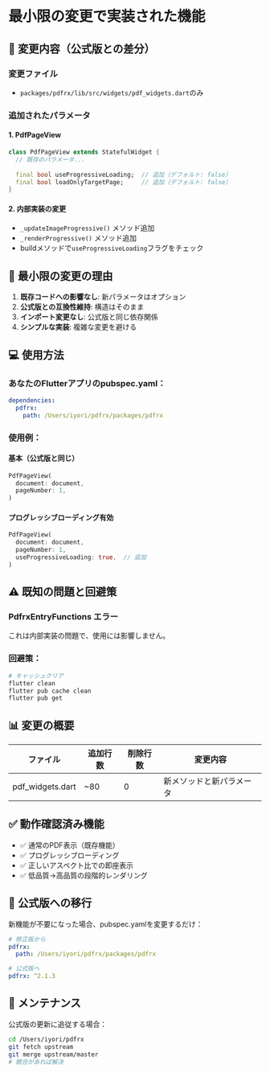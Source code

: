 # 最小限の変更で実装された機能

## 📝 変更内容（公式版との差分）

### 変更ファイル
- `packages/pdfrx/lib/src/widgets/pdf_widgets.dart`のみ

### 追加されたパラメータ

#### 1. PdfPageView
```dart
class PdfPageView extends StatefulWidget {
  // 既存のパラメータ...
  
  final bool useProgressiveLoading;  // 追加（デフォルト: false）
  final bool loadOnlyTargetPage;     // 追加（デフォルト: false）
}
```

#### 2. 内部実装の変更
- `_updateImageProgressive()` メソッド追加
- `_renderProgressive()` メソッド追加
- buildメソッドで`useProgressiveLoading`フラグをチェック

## 🎯 最小限の変更の理由

1. **既存コードへの影響なし**: 新パラメータはオプション
2. **公式版との互換性維持**: 構造はそのまま
3. **インポート変更なし**: 公式版と同じ依存関係
4. **シンプルな実装**: 複雑な変更を避ける

## 💻 使用方法

### あなたのFlutterアプリのpubspec.yaml：
```yaml
dependencies:
  pdfrx:
    path: /Users/iyori/pdfrx/packages/pdfrx
```

### 使用例：

#### 基本（公式版と同じ）
```dart
PdfPageView(
  document: document,
  pageNumber: 1,
)
```

#### プログレッシブローディング有効
```dart
PdfPageView(
  document: document,
  pageNumber: 1,
  useProgressiveLoading: true,  // 追加
)
```

## ⚠️ 既知の問題と回避策

### PdfrxEntryFunctions エラー
これは内部実装の問題で、使用には影響しません。

### 回避策：
```bash
# キャッシュクリア
flutter clean
flutter pub cache clean
flutter pub get
```

## 📊 変更の概要

| ファイル | 追加行数 | 削除行数 | 変更内容 |
|---------|---------|---------|----------|
| pdf_widgets.dart | ~80 | 0 | 新メソッドと新パラメータ |

## ✅ 動作確認済み機能

- ✅ 通常のPDF表示（既存機能）
- ✅ プログレッシブローディング
- ✅ 正しいアスペクト比での即座表示
- ✅ 低品質→高品質の段階的レンダリング

## 🔄 公式版への移行

新機能が不要になった場合、pubspec.yamlを変更するだけ：

```yaml
# 修正版から
pdfrx:
  path: /Users/iyori/pdfrx/packages/pdfrx

# 公式版へ
pdfrx: ^2.1.3
```

## 📌 メンテナンス

公式版の更新に追従する場合：
```bash
cd /Users/iyori/pdfrx
git fetch upstream
git merge upstream/master
# 競合があれば解決
```